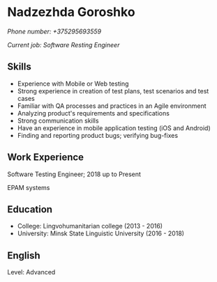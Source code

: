 # Nadzezhda Goroshko
_Phone number: +375295693559_

_Current job: Software Resting Engineer_
## Skills
* Experience with Mobile or Web testing 
* Strong experience in creation of test plans, test scenarios and test cases
* Familiar with QA processes and practices in an Agile environment 
* Analyzing product's requirements and specifications
* Strong communication skills
* Have an experience in mobile application testing (iOS and Android) 
* Finding and reporting product bugs; verifying bug-fixes 
## Work Experience
Software Testing Engineer; 2018 up to Present

EPAM systems
## Education
* College: Lingvohumanitarian college (2013 - 2016)
* University: Minsk State Linguistic University (2016 - 2018)
## English

Level: Advanced
